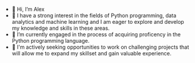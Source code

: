 - 👋 Hi, I’m Alex
- 👀 I have a strong interest in the fields of Python programming, data analytics and machine learning and I am eager to explore and develop my knowledge and skills in these areas.
- 🌱 I’m currently engaged in the process of acquiring proficency in the Python programming language.
- 💞️ I'm actively seeking opportunities to work on challenging projects that will allow me to expand my skillset and gain valuable experience.

<!---
alexandru-ghibea/alexandru-ghibea is a ✨ special ✨ repository because its `README.md` (this file) appears on your GitHub profile.
You can click the Preview link to take a look at your changes.
--->
